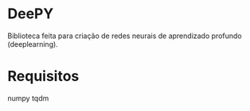 # DeePY
Biblioteca feita para criação de redes neurais de aprendizado profundo (deeplearning).

# Requisitos
numpy
tqdm
